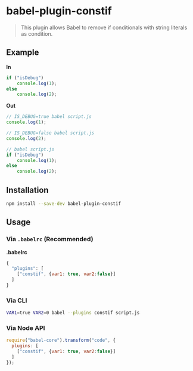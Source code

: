 # babel-plugin-constif

> This plugin allows Babel to remove if conditionals with string literals as condition.

## Example

**In**

```javascript
if ("isDebug")
	console.log(1);
else
	console.log(2);
```

**Out**

```javascript
// IS_DEBUG=true babel script.js
console.log(1);

// IS_DEBUG=false babel script.js
console.log(2);

// babel script.js
if ("isDebug")
	console.log(1);
else
	console.log(2);
```

## Installation

```sh
npm install --save-dev babel-plugin-constif
```

## Usage

### Via `.babelrc` (Recommended)

**.babelrc**

```javascript
{
  "plugins": [
    ["constif", {var1: true, var2:false}]
  ]
}
```

### Via CLI

```sh
VAR1=true VAR2=0 babel --plugins constif script.js
```

### Via Node API

```javascript
require("babel-core").transform("code", {
  plugins: [
    ["constif", {var1: true, var2:false}]
  ]
});
```
